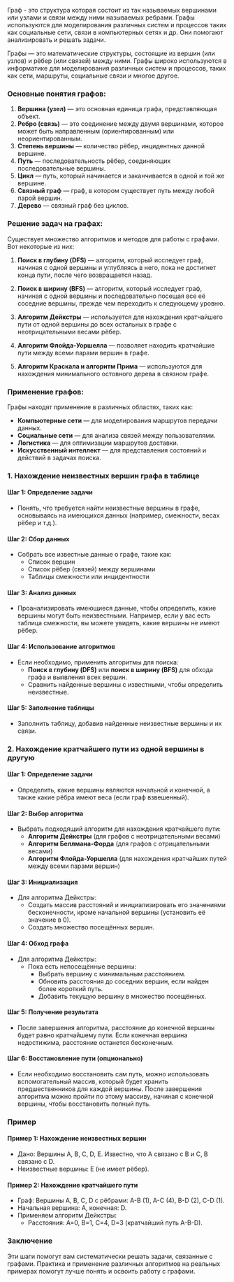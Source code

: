 Граф - это структура которая состоит из так называемых вершинами или узлами и связи между ними называемых ребрами.
Графы используются для моделирования различных систем и процессов таких как социальные сети, связи в компьютерных сетях и др. Они помогают анализировать и решать задачи.


Графы — это математические структуры, состоящие из вершин (или узлов) и рёбер (или связей) между ними. Графы широко используются в информатике для моделирования различных систем и процессов, таких как сети, маршруты, социальные связи и многое другое.

### Основные понятия графов:

1. **Вершина (узел)** — это основная единица графа, представляющая объект.
2. **Ребро (связь)** — это соединение между двумя вершинами, которое может быть направленным (ориентированным) или неориентированным.
3. **Степень вершины** — количество рёбер, инцидентных данной вершине.
4. **Путь** — последовательность рёбер, соединяющих последовательные вершины.
5. **Цикл** — путь, который начинается и заканчивается в одной и той же вершине.
6. **Связный граф** — граф, в котором существует путь между любой парой вершин.
7. **Дерево** — связный граф без циклов.

### Решение задач на графах:

Существует множество алгоритмов и методов для работы с графами. Вот некоторые из них:

1. **Поиск в глубину (DFS)** — алгоритм, который исследует граф, начиная с одной вершины и углубляясь в него, пока не достигнет конца пути, после чего возвращается назад.
    
2. **Поиск в ширину (BFS)** — алгоритм, который исследует граф, начиная с одной вершины и последовательно посещая все её соседние вершины, прежде чем переходить к следующему уровню.
    
3. **Алгоритм Дейкстры** — используется для нахождения кратчайшего пути от одной вершины до всех остальных в графе с неотрицательными весами рёбер.
    
4. **Алгоритм Флойда-Уоршелла** — позволяет находить кратчайшие пути между всеми парами вершин в графе.
    
5. **Алгоритм Краскала и алгоритм Прима** — используются для нахождения минимального остовного дерева в связном графе.
    

### Применение графов:

Графы находят применение в различных областях, таких как:

- **Компьютерные сети** — для моделирования маршрутов передачи данных.
- **Социальные сети** — для анализа связей между пользователями.
- **Логистика** — для оптимизации маршрутов доставки.
- **Искусственный интеллект** — для представления состояний и действий в задачах поиска.


### 1. Нахождение неизвестных вершин графа в таблице

#### Шаг 1: Определение задачи

- Понять, что требуется найти неизвестные вершины в графе, основываясь на имеющихся данных (например, смежности, весах рёбер и т.д.).

#### Шаг 2: Сбор данных

- Собрать все известные данные о графе, такие как:
    - Список вершин
    - Список рёбер (связей) между вершинами
    - Таблицы смежности или инцидентности

#### Шаг 3: Анализ данных

- Проанализировать имеющиеся данные, чтобы определить, какие вершины могут быть неизвестными. Например, если у вас есть таблица смежности, вы можете увидеть, какие вершины не имеют рёбер.

#### Шаг 4: Использование алгоритмов

- Если необходимо, применить алгоритмы для поиска:
    - **Поиск в глубину (DFS)** или **поиск в ширину (BFS)** для обхода графа и выявления всех вершин.
    - Сравнить найденные вершины с известными, чтобы определить неизвестные.

#### Шаг 5: Заполнение таблицы

- Заполнить таблицу, добавив найденные неизвестные вершины и их связи.

### 2. Нахождение кратчайшего пути из одной вершины в другую

#### Шаг 1: Определение задачи

- Определить, какие вершины являются начальной и конечной, а также какие рёбра имеют веса (если граф взвешенный).

#### Шаг 2: Выбор алгоритма

- Выбрать подходящий алгоритм для нахождения кратчайшего пути:
    - **Алгоритм Дейкстры** (для графов с неотрицательными весами)
    - **Алгоритм Беллмана-Форда** (для графов с отрицательными весами)
    - **Алгоритм Флойда-Уоршелла** (для нахождения кратчайших путей между всеми парами вершин)

#### Шаг 3: Инициализация

- Для алгоритма Дейкстры:
    - Создать массив расстояний и инициализировать его значениями бесконечности, кроме начальной вершины (установить её значение в 0).
    - Создать множество посещённых вершин.

#### Шаг 4: Обход графа

- Для алгоритма Дейкстры:
    - Пока есть непосещённые вершины:
        - Выбрать вершину с минимальным расстоянием.
        - Обновить расстояния до соседних вершин, если найден более короткий путь.
        - Добавить текущую вершину в множество посещённых.

#### Шаг 5: Получение результата

- После завершения алгоритма, расстояние до конечной вершины будет равно кратчайшему пути. Если конечная вершина недостижима, расстояние останется бесконечным.

#### Шаг 6: Восстановление пути (опционально)

- Если необходимо восстановить сам путь, можно использовать вспомогательный массив, который будет хранить предшественников для каждой вершины. После завершения алгоритма можно пройти по этому массиву, начиная с конечной вершины, чтобы восстановить полный путь.

### Пример

#### Пример 1: Нахождение неизвестных вершин

- Дано: Вершины A, B, C, D, E. Известно, что A связано с B и C, B связано с D.
- Неизвестные вершины: E (не имеет рёбер).

#### Пример 2: Нахождение кратчайшего пути

- Граф: Вершины A, B, C, D с рёбрами: A-B (1), A-C (4), B-D (2), C-D (1).
- Начальная вершина: A, конечная: D.
- Применяем алгоритм Дейкстры:
    - Расстояния: A=0, B=1, C=4, D=3 (кратчайший путь A-B-D).

### Заключение

Эти шаги помогут вам систематически решать задачи, связанные с графами. Практика и применение различных алгоритмов на реальных примерах помогут лучше понять и освоить работу с графами.